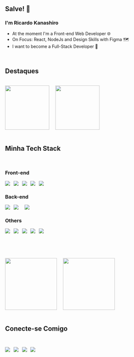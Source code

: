 ## Salve! 👋

### I'm Ricardo Kanashiro

- At the moment I'm a Front-end Web Developer 🌐
- On Focus: React, NodeJs and Design Skills with Figma 🗺️
- I want to become a Full-Stack Developer 🔭

<br />

## Destaques

<br />
<a href="https://github.com/ricardokanashiro/RiK-Finances"><img height="145em" src="https://github-readme-stats.vercel.app/api/pin/?username=ricardokanashiro&repo=RiK-Finances&theme=tokyonight" /></a>
&nbsp;
&nbsp;
<a href="https://github.com/ricardokanashiro/Bookmark-Landing-Page"><img height="145em" src="https://github-readme-stats.vercel.app/api/pin/?username=ricardokanashiro&repo=Bookmark-Landing-Page&theme=tokyonight" /></a>
<br />
<br />

## Minha Tech Stack

<br />

### Front-end

<a href="https://developer.mozilla.org/pt-BR/docs/Web/HTML"><img src="https://img.shields.io/badge/HTML5-E34F26?style=for-the-badge&logo=html5&logoColor=white" /></a>
&nbsp;
<a href="https://developer.mozilla.org/pt-BR/docs/Web/CSS"><img src="https://img.shields.io/badge/CSS3-1572B6?style=for-the-badge&logo=css3&logoColor=white" /></a>
&nbsp;
<a href="https://sass-lang.com/documentation/"><img src="https://img.shields.io/badge/Sass-CC6699?style=for-the-badge&logo=sass&logoColor=white" /></a>
&nbsp;
<a href="https://developer.mozilla.org/pt-BR/docs/Web/JavaScript"><img src="https://img.shields.io/badge/JavaScript-F7DF1E?style=for-the-badge&logo=javascript&logoColor=black" /></a>
&nbsp;
<a href="https://legacy.reactjs.org/docs/getting-started.html"><img src="https://img.shields.io/badge/React-20232A?style=for-the-badge&logo=react&logoColor=61DAFB" /></a>

### Back-end 

<a href="https://nodejs.org/docs/latest/api/"><img src="https://img.shields.io/badge/Node.js-43853D?style=for-the-badge&logo=node.js&logoColor=white" /></a>
&nbsp;
<a href="https://fastify.dev/docs/latest/"><img src="https://img.shields.io/badge/Fastify-00000F?style=for-the-badge&logo=fastify&logoColor=white" /></a>
&nbsp;
&nbsp;
<a href="https://dev.mysql.com/doc/"><img src="https://img.shields.io/badge/PostgreSQL-316192?style=for-the-badge&logo=postgresql&logoColor=white" /></a>
&nbsp;
<!--<a href="https://www.mongodb.com/docs/"><img src="https://img.shields.io/badge/MongoDB-4EA94B?style=for-the-badge&logo=mongodb&logoColor=white" /></a>-->

### Others 

<a href="https://reactnative.dev/docs/getting-started"><img src="https://img.shields.io/badge/React_Native-20232A?style=for-the-badge&logo=react&logoColor=61DAFB" /></a>
&nbsp;
<a href="https://www.figma.com/"><img src="https://img.shields.io/badge/Figma-F24E1E?style=for-the-badge&logo=figma&logoColor=white" /></a>
&nbsp;
<a href="https://eslint.org/docs/latest/"><img src="https://img.shields.io/badge/eslint-3A33D1?style=for-the-badge&logo=eslint&logoColor=white" /></a>
&nbsp;
<a href="https://prettier.io/"><img src="https://img.shields.io/badge/prettier-1A2C34?style=for-the-badge&logo=prettier&logoColor=F7BA3E" /></a>
&nbsp;
<a href="https://git-scm.com/doc"><img src="https://img.shields.io/badge/GIT-E44C30?style=for-the-badge&logo=git&logoColor=white" /></a>

<br />

##

<div>
    <br />
    <img height='170em' src='https://github-readme-stats.vercel.app/api/top-langs/?username=ricardokanashiro&layout=compact&theme=tokyonight' />
    &nbsp;
    &nbsp;
    <img height="170em" src="https://github-readme-stats.vercel.app/api?username=ricardokanashiro&show_icons=true&theme=tokyonight" />
    <br />
</div>

<br />

## Conecte-se Comigo

<br />

<a href="mailto:ricardo.kanashiro.adm@gmail.com"><img src="https://img.shields.io/badge/Gmail-D14836?style=for-the-badge&logo=gmail&logoColor=white" /></a>
&nbsp;
<a href="https://www.linkedin.com/in/ricardo-kanashiro-5b4456224/"><img src="https://img.shields.io/badge/LinkedIn-0077B5?style=for-the-badge&logo=linkedin&logoColor=white" /></a>
&nbsp;
<a href="https://www.instagram.com/kanashiro_ricardo/"><img src="https://img.shields.io/badge/Instagram-E4405F?style=for-the-badge&logo=instagram&logoColor=white" /></a>
&nbsp;
<a href="https://www.frontendmentor.io/profile/ricardokanashiro"><img src="https://img.shields.io/badge/Front_End_Mentor-9933CC?style=for-the-badge" /></a>

<!--
    <div align="center">
    <img src="https://cdn.jsdelivr.net/gh/devicons/devicon@latest/icons/nodejs/nodejs-original.svg" height='30' width="45px" />
    <img src="https://cdn.jsdelivr.net/gh/devicons/devicon/icons/react/react-original.svg" height='30' width="45px" />
    <img src="https://cdn.jsdelivr.net/gh/devicons/devicon/icons/javascript/javascript-original.svg" height='30' width="45px" />
    <img src="https://cdn.jsdelivr.net/gh/devicons/devicon/icons/html5/html5-original.svg" height='30' width="45px"/>
    <img src="https://cdn.jsdelivr.net/gh/devicons/devicon/icons/css3/css3-original.svg" height='30' width="45px" />
    <img src="https://cdn.jsdelivr.net/gh/devicons/devicon/icons/sass/sass-original.svg" height='30' width="45px" />
    <img src="https://cdn.jsdelivr.net/gh/devicons/devicon/icons/figma/figma-original.svg" height='30' width="45px" />
</div>
-->
